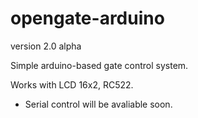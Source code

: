 # opengate-arduino

version 2.0 alpha 

Simple arduino-based gate control system.

Works with LCD 16x2, RC522.

* Serial control will be avaliable soon.
